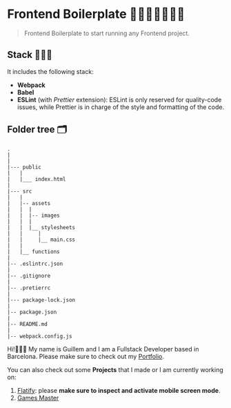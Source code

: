 # Frontend Boilerplate 🎨👩🏽‍🎨👨🏾‍🎨

> Frontend Boilerplate to start running any Frontend project.

## Stack 🧑🏽‍💻

It includes the following stack:

- **Webpack**
- **Babel**
- **ESLint** (with _Prettier_ extension): ESLint is only reserved for quality-code issues, while Prettier is in charge of the style and formatting of the code.

## Folder tree 🗂

```
.
|
|
|--- public
|   |
|   |___ index.html
|
|--- src
|   |
|   |-- assets
|   |  |
|   |  |-- images
|   |  |
|   |  |__ stylesheets
|   |     |
|   |     |__ main.css
|   |
|   |__ functions
|
|-- .eslintrc.json
|
|-- .gitignore
|
|-- .pretierrc
|
|--- package-lock.json
|
|-- package.json
|
|-- README.md
|
|-- webpack.config.js
```

Hi!🙋🏽‍♂️ My name is Guillem and I am a Fullstack Developer based in Barcelona. Please make sure to check out my [Portfolio](https://guillemdlopez.github.io/portfolio).

You can also check out some **Projects** that I made or I am currently working on:

1. [Flatify](http://flatify.club): please **make sure to inspect and activate mobile screen mode**.
2. [Games Master](http://games-master.herokuapp.com)

